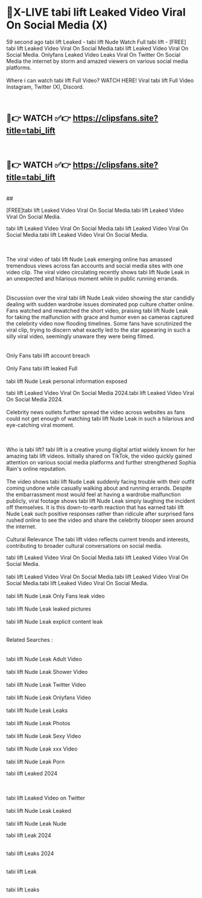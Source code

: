 # 🔴X-LIVE tabi lift Leaked Video Viral On Social Media (X)<br>


59 second ago tabi lift Leaked  - tabi lift Nude  Watch Full tabi lift - [FREE] tabi lift Leaked Video Viral On Social Media.tabi lift Leaked Video Viral On Social Media.   Onlyfans Leaked Video Leaks Viral On Twitter On Social Media the internet by storm and amazed viewers on various social media platforms. <br><br>
Where i can watch tabi lift Full Video? WATCH HERE! Viral tabi lift Full Video Instagram, Twitter (X), Discord. <br>


 <br>

##  🔴👉 WATCH ✅👉  <a href="https://clipsfans.site?title=tabi_lift&ref=git">https://clipsfans.site?title=tabi_lift</a> <br>
  <br>

##  🔴👉 WATCH ✅👉  <a href="https://clipsfans.site?title=tabi_lift&ref=git">https://clipsfans.site?title=tabi_lift</a> <br>
  <br>
  ##



[FREE]tabi lift Leaked Video Viral On Social Media.tabi lift Leaked Video Viral On Social Media. <br>

tabi lift Leaked Video Viral On Social Media.tabi lift Leaked Video Viral On Social Media.tabi lift Leaked Video Viral On Social Media. <br>


  <br>

  <br>
The viral video of tabi lift Nude Leak emerging online has amassed tremendous views across fan accounts and social media sites with one video clip. The viral video circulating recently shows tabi lift Nude Leak in an unexpected and hilarious moment while in public running errands.<br>
<br>


<br>
Discussion over the viral tabi lift Nude Leak video showing the star candidly dealing with sudden wardrobe issues dominated pop culture chatter online. Fans watched and rewatched the short video, praising tabi lift Nude Leak for taking the malfunction with grace and humor even as cameras captured the celebrity video now flooding timelines. Some fans have scrutinized the viral clip, trying to discern what exactly led to the star appearing in such a silly viral video, seemingly unaware they were being filmed.<br>
<br>
<br> 
Only Fans tabi lift account breach<br>
<br>
Only Fans tabi lift leaked Full <br>
<br>
tabi lift Nude Leak personal information exposed<br>

tabi lift Leaked Video Viral On Social Media 2024.tabi lift Leaked Video Viral On Social Media 2024. <br>
<br>
Celebrity news outlets further spread the video across websites as fans could not get enough of watching tabi lift Nude Leak in such a hilarious and eye-catching viral moment.<br>
<br>

<br>
Who is tabi lift? tabi lift is a creative young digital artist widely known for her amazing tabi lift videos. Initially shared on TikTok, the video quickly gained attention on various social media platforms and further strengthened Sophia Rain's online reputation.<br>
<br>
The video shows tabi lift Nude Leak suddenly facing trouble with their outfit coming undone while casually walking about and running errands. Despite the embarrassment most would feel at having a wardrobe malfunction publicly, viral footage shows tabi lift Nude Leak simply laughing the incident off themselves. It is this down-to-earth reaction that has earned tabi lift Nude Leak such positive responses rather than ridicule after surprised fans rushed online to see the video and share the celebrity blooper seen around the internet.<br>
<br>
Cultural Relevance The tabi lift video reflects current trends and interests, contributing to broader cultural conversations on social media.<br>

tabi lift Leaked Video Viral On Social Media.tabi lift Leaked Video Viral On Social Media.<br>
<br>
tabi lift Leaked Video Viral On Social Media.tabi lift Leaked Video Viral On Social Media.tabi lift Leaked Video Viral On Social Media.<br>
<br>
tabi lift Nude Leak Only Fans leak video<br>
<br>
tabi lift Nude Leak leaked pictures<br>
<br>
tabi lift Nude Leak explicit content leak<br>


<br>
Related Searches :<br>
<br>

<br>
tabi lift Nude Leak Adult Video<br>
<br>
tabi lift Nude Leak Shower Video<br>
<br>
tabi lift Nude Leak Twitter Video<br>
<br>
tabi lift Nude Leak Onlyfans Video<br>
<br>
tabi lift Nude Leak Leaks<br>
<br>
tabi lift Nude Leak Photos<br>

<br>
tabi lift Nude Leak Sexy Video<br>
<br>
tabi lift Nude Leak xxx Video<br>
<br>
tabi lift Nude Leak Porn<br>

tabi lift  Leaked 2024 <br> <br>
<br>

tabi lift Leaked Video on Twitter <br>
<br>
tabi lift Nude Leak Leaked<br>
<br>
tabi lift Nude Leak Nude<br>


tabi lift  Leak 2024 <br> <br>



tabi lift  Leaks 2024 <br> <br>



 
tabi lift  Leak<br> <br>



tabi lift  Leaks<br> <br>





</p>




 



</p>










